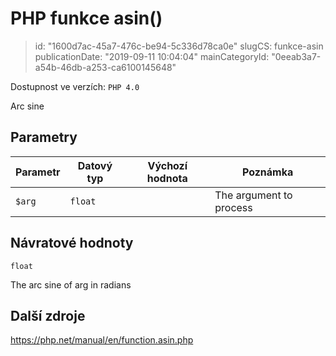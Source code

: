 PHP funkce asin()
=================

> id: "1600d7ac-45a7-476c-be94-5c336d78ca0e"
> slugCS: funkce-asin
> publicationDate: "2019-09-11 10:04:04"
> mainCategoryId: "0eeab3a7-a54b-46db-a253-ca6100145648"

Dostupnost ve verzích: `PHP 4.0`

Arc sine


Parametry
--------------

| Parametr | Datový typ | Výchozí hodnota | Poznámka |
|-----|-----|-----|-----|
| `$arg` | `float` |  | The argument to process |


Návratové hodnoty
----------------

`float`

The arc sine of arg in radians

Další zdroje
------------

https://php.net/manual/en/function.asin.php
